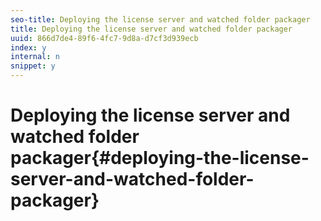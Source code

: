 ```yaml
---
seo-title: Deploying the license server and watched folder packager
title: Deploying the license server and watched folder packager
uuid: 866d7de4-89f6-4fc7-9d8a-d7cf3d939ecb
index: y
internal: n
snippet: y
---
```


# Deploying the license server and watched folder packager{#deploying-the-license-server-and-watched-folder-packager}

